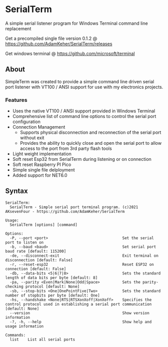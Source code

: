 # SerialTerm
A simple serial listener program for Windows Terminal command line replacement

Get a precompiled single file version 0.1.2 @ https://github.com/AdamKeher/SerialTerm/releases

Get windows terminal @ https://github.com/microsoft/terminal

## About
SimpleTerm was created to provide a simple command line driven serial port listener with VT100 / ANSI support for use with my electronics projects.

### Features

* Uses the native VT100 / ANSI support provided in Windows Terminal
* Comprehensive list of command line options to control the serial port configuration
* Connection Management
  * Supports physical disconnection and reconnection of the serial port without exit 
  * Provides the ability to quickly close and open the serial port to allow access to the port from 3rd party flash tools
* Light weight implementation
* Soft reset Esp32 from SerialTerm during listening or on connection
* Soft reset Raspberry PI Pico
* Simple single file delployment
* Added support for NET6.0

## Syntax
```
SerialTerm:
  SerialTerm - Simple serial port terminal program. (c)2021 AKsevenFour - https://github.com/AdamKeher/SerialTerm

Usage:
  SerialTerm [options] [command]

Options:
  -P, --port <port>                                 Set the serial port to listen on
  -b, --baud <baud>                                 Set serial port baud rate [default: 115200]
  -de, --disconnect-exit                            Exit terminal on disconnection [default: False]
  -r, --reset-esp32                                 Reset ESP32 on connection [default: False]
  -db, --data-bits <5|6|7|8>                        Sets the standard length of data bits per byte [default: 8]
  -pa, --parity <Even|Mark|None|Odd|Space>          Sets the parity-checking protocol [default: None]
  -sb, --stop-bits <One|OnePointFive|Two>           Sets the standard number of stopbits per byte [default: One]
  -hs, --handshake <None|RTS|RTSXonXoff|XonXoff>    Specifies the control protocol used in establishing a serial port communication [default: None]
  --version                                         Show version information
  -?, -h, --help                                    Show help and usage information

Commands:
  list    List all serial ports
 ```
